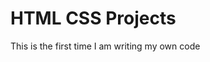# HTML CSS Projects
 <!DOCTYPE html>
<html lang="en">
    <head>
        <title>My first code.</title>
        <meta charset="utf-8">
    </head>
    <body>    
        <p>This is the first time I am writing my own code</p>
    </body>
</html>
